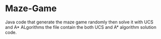 # Maze-Game
Java code that generate  the maze game randomly then solve it with UCS and A* ALgorithms
the file contain the both UCS and A* algorithm solution code.
